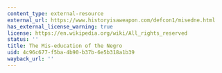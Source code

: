 ```yaml
---
content_type: external-resource
external_url: https://www.historyisaweapon.com/defcon1/misedne.html
has_external_license_warning: true
license: https://en.wikipedia.org/wiki/All_rights_reserved
status: ''
title: The Mis-education of the Negro
uid: 4c96c677-f5ba-4b90-b37b-6e5b318a1b39
wayback_url: ''
---
```

